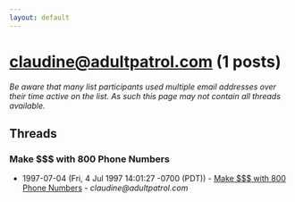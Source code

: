 ```yaml
---
layout: default
---
```


# claudine@adultpatrol.com (1 posts)

_Be aware that many list participants used multiple email addresses over their time active on the list. As such this page may not contain all threads available._

## Threads

### Make $$$ with 800 Phone Numbers
+ 1997-07-04 (Fri, 4 Jul 1997 14:01:27 -0700 (PDT)) - [Make $$$ with 800 Phone Numbers](/archive/1997/07/53e137a9fab49881c1beeebc98ef8057902320c3918994d28bab1d6730dc3b32) - _claudine@adultpatrol.com_

